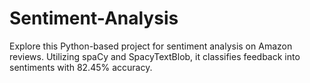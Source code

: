 # Sentiment-Analysis
Explore this Python-based project for sentiment analysis on Amazon reviews. Utilizing spaCy and SpacyTextBlob, it classifies feedback into sentiments with 82.45% accuracy. 
